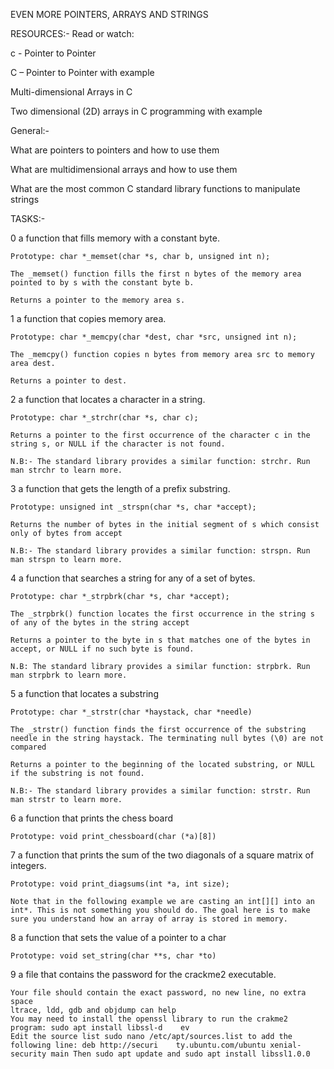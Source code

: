 EVEN MORE POINTERS, ARRAYS AND STRINGS

RESOURCES:-
Read or watch:

c - Pointer to Pointer

C – Pointer to Pointer with example

Multi-dimensional Arrays in C

Two dimensional (2D) arrays in C programming with example


General:-

What are pointers to pointers and how to use them

What are multidimensional arrays and how to use them

What are the most common C standard library functions to manipulate strings

TASKS:-

0  a function that fills memory with a constant byte. 
	
	Prototype: char *_memset(char *s, char b, unsigned int n);
	
	The _memset() function fills the first n bytes of the memory area pointed to by s with the constant byte b.
	
	Returns a pointer to the memory area s.

1 a function that copies memory area.
	
	Prototype: char *_memcpy(char *dest, char *src, unsigned int n);
	
	The _memcpy() function copies n bytes from memory area src to memory area dest.
	
	Returns a pointer to dest.

2  a function that locates a character in a string.
	
	Prototype: char *_strchr(char *s, char c);
	
	Returns a pointer to the first occurrence of the character c in the string s, or NULL if the character is not found.
	
	N.B:- The standard library provides a similar function: strchr. Run man strchr to learn more.

3 a function that gets the length of a prefix substring.
	
	Prototype: unsigned int _strspn(char *s, char *accept);
	
	Returns the number of bytes in the initial segment of s which consist only of bytes from accept
	
	N.B:- The standard library provides a similar function: strspn. Run man strspn to learn more.

4 a function that searches a string for any of a set of bytes.
	
	Prototype: char *_strpbrk(char *s, char *accept);
	
	The _strpbrk() function locates the first occurrence in the string s of any of the bytes in the string accept
	
	Returns a pointer to the byte in s that matches one of the bytes in accept, or NULL if no such byte is found.
	
	N.B: The standard library provides a similar function: strpbrk. Run man strpbrk to learn more.

5 a function that locates a substring
	
	Prototype: char *_strstr(char *haystack, char *needle)
	
	The _strstr() function finds the first occurrence of the substring needle in the string haystack. The terminating null bytes (\0) are not compared
	
	Returns a pointer to the beginning of the located substring, or NULL if the substring is not found.
	
	N.B:- The standard library provides a similar function: strstr. Run man strstr to learn more.

6 a function that prints the chess board
	
	Prototype: void print_chessboard(char (*a)[8])

7 a function that prints the sum of the two diagonals of a square matrix of integers.
	
	Prototype: void print_diagsums(int *a, int size);
	
	Note that in the following example we are casting an int[][] into an int*. This is not something you should do. The goal here is to make sure you understand how an array of array is stored in memory.

8 a function that sets the value of a pointer to a char

	Prototype: void set_string(char **s, char *to)

9 a file that contains the password for the crackme2 executable.

	Your file should contain the exact password, no new line, no extra space
	ltrace, ldd, gdb and objdump can help
	You may need to install the openssl library to run the crakme2 program: sudo apt install libssl-d	 ev
	Edit the source list sudo nano /etc/apt/sources.list to add the following line: deb http://securi	 ty.ubuntu.com/ubuntu xenial-security main Then sudo apt update and sudo apt install libssl1.0.0

